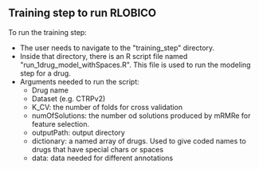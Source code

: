 ## Training step to run RLOBICO

To run the training step:
- The user needs to navigate to the "training_step" directory.
- Inside that directory, there is an R script file named "run_1drug_model_withSpaces.R". This file is used to run the modeling step for a drug. 
- Arguments needed to run the script:
  * Drug name
  * Dataset (e.g. CTRPv2)
  * K_CV: the number of folds for cross validation
  * numOfSolutions: the number od solutions produced by mRMRe for feature selection.
  * outputPath: output directory
  * dictionary: a named array of drugs. Used to give coded names to drugs that have special chars or spaces
  * data: data needed for different annotations


